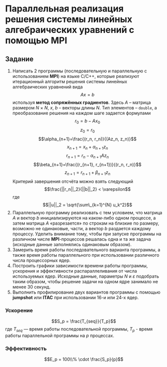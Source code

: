 # Параллельная реализация решения системы линейных алгебраических уравнений с помощью MPI

## Задание

1. Написать 2 программы (последовательную и параллельную с использованием **MPI**) на языке C/C++, которые реализуют итерационный алгоритм решения системы линейных алгебраических уравнений вида
$$Ax = b$$
используя **метод сопряжённых градиентов**. Здесь $A$ – матрица размером $N$ × $N$, $x$, $b$ – векторы длины $N$. Тип элементов – `double`, а преобразование решения на каждом шаге задается формулами 
$$r_0 = b - Ax_0$$
$$z_0=r_0$$
$$\alpha_{n+1}=\frac{(r_n, r_n)}{(Az_n, z_n)}$$
$$x_{n+1}=x_n + \alpha_{n+1}z_n$$
$$r_{n+1}=r_n-\alpha_{n+1} A z_n$$
$$\beta_{n+1}=\frac{(r_{n+1}, r_{n+1})}{(r_n, r_n)}$$
$$z_{n+1}=r_{n+1} + \beta_{n+1} z_n$$
Критерий завершения отсчёта можно взять следующий
$$\frac{||r_n||_2}{||b||_2} < \varepsilon$$
где
$$||u||_2 = \sqrt{\sum\_{k=1}^{N} u_k^2}$$
2. Параллельную программу реализовать с тем условием, что матрица $A$ и вектор $b$ инициализируются на каком-либо одном процессе, а затем матрица $A$ «разрезается» по строкам на близкие по размеру, возможно не одинаковые, части, а вектор $b$ раздается каждому процессу. Уделить внимание тому, чтобы при запуске программы на различном
числе **MPI**-процессов решалась одна и та же задача (исходные данные заполнялись одинаковым образом).
3. Замерить время работы последовательного варианта программы, а также время работы параллельного при использовании различного числа процессорных ядер.
4. Построить графики зависимости времени работы программы, ускорения и эффективности распараллеливания от числа используемых ядер. Исходные данные, параметры $N$ и $ε$ подобрать таким образом, чтобы решение задачи на одном ядре занимало не менее 30 секунд.
5. Выполнить профилирование двух вариантов программы с помощью **jumpshot** или **ITAC** при использовании 16-и или 24-х ядер.

### Ускорение
$$S_p = \frac{T_{seq}}{T_p}$$
где $T_{seq}$ — время работы последовательной программы, $T_p$ - время работы параллельной программы на $p$ процессах.

### Эффективность
$$E_p = 100\\% \cdot \frac{S_p}{p}$$
